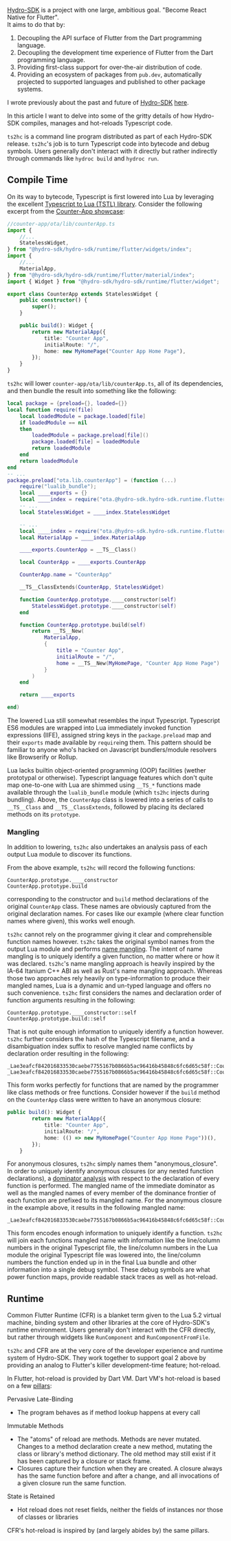 
[Hydro-SDK](https://github.com/hydro-sdk/hydro-sdk) is a project with one large, ambitious goal. "Become React Native for Flutter".  
It aims to do that by:
1. Decoupling the API surface of Flutter from  the Dart programming language.
2. Decoupling the development time experience of Flutter from the Dart programming language.
3. Providing first-class support for over-the-air distribution of code.
4. Providing an ecosystem of packages from `pub.dev`, automatically projected to supported languages and published to other package systems.

I wrote previously about the past and future of [Hydro-SDK](https://github.com/hydro-sdk/hydro-sdk) [here](https://chgibb.github.io/one-year-of-hydro-sdk/). 

In this article I want to delve into some of the gritty details of how Hydro-SDK compiles, manages and hot-reloads Typescript code.

`ts2hc` is a command line program distributed as part of each Hydro-SDK release. `ts2hc`'s job is to turn Typescript code into bytecode and debug symbols. Users generally don't interact with it directly but rather indirectly through commands like `hydroc build` and `hydroc run`.

## Compile Time
On its way to bytecode, Typescript is first lowered into Lua by leveraging the excellent [Typescript to Lua (TSTL) library](https://github.com/TypeScriptToLua/TypeScriptToLua). Consider the following excerpt from the [Counter-App showcase](https://github.com/hydro-sdk/counter-app):
```typescript
//counter-app/ota/lib/counterApp.ts
import {
    //...
    StatelessWidget,
} from "@hydro-sdk/hydro-sdk/runtime/flutter/widgets/index";
import { 
    //...
    MaterialApp, 
} from "@hydro-sdk/hydro-sdk/runtime/flutter/material/index";
import { Widget } from "@hydro-sdk/hydro-sdk/runtime/flutter/widget";

export class CounterApp extends StatelessWidget {
    public constructor() {
        super();
    }

    public build(): Widget {
        return new MaterialApp({
            title: "Counter App",
            initialRoute: "/",
            home: new MyHomePage("Counter App Home Page"),
        });
    }
}
```

`ts2hc` will lower `counter-app/ota/lib/counterApp.ts`, all of its dependencies, and then bundle the result into something like the following:

```lua
local package = {preload={}, loaded={}}
local function require(file)
    local loadedModule = package.loaded[file]
    if loadedModule == nil
    then
        loadedModule = package.preload[file]()
        package.loaded[file] = loadedModule
        return loadedModule
    end
    return loadedModule
end
-- ...
package.preload["ota.lib.counterApp"] = (function (...)
    require("lualib_bundle");
    local ____exports = {}
    local ____index = require("ota.@hydro-sdk.hydro-sdk.runtime.flutter.widgets.index")
    -- ...
    local StatelessWidget = ____index.StatelessWidget

    -- ...
    local ____index = require("ota.@hydro-sdk.hydro-sdk.runtime.flutter.material.index")
    local MaterialApp = ____index.MaterialApp

    ____exports.CounterApp = __TS__Class()

    local CounterApp = ____exports.CounterApp

    CounterApp.name = "CounterApp"

    __TS__ClassExtends(CounterApp, StatelessWidget)

    function CounterApp.prototype.____constructor(self)
        StatelessWidget.prototype.____constructor(self)
    end

    function CounterApp.prototype.build(self)
        return __TS__New(
            MaterialApp,
            {
                title = "Counter App",
                initialRoute = "/",
                home = __TS__New(MyHomePage, "Counter App Home Page")
            }
        )
    end

    return ____exports

end)
```

The lowered Lua still somewhat resembles the input Typescript. Typescript ES6 modules are wrapped into Lua immediately invoked function expressions (IIFE), assigned string keys in the `package.preload` map and their `exports` made available by `require`ing them. This pattern should be familiar to anyone who's hacked on Javascript bundlers/module resolvers like Browserify or Rollup.

Lua lacks builtin object-oriented programming (OOP) facilities (wether prototypal or otherwise). Typescript language features which don't quite map one-to-one with Lua are shimmed using `__TS_*` functions made available through the `lualib_bundle` module (which `ts2hc` injects during bundling). Above, the `CounterApp` class is lowered into a series of calls to `__TS__Class` and `__TS__ClassExtends`, followed by placing its declared methods on its `prototype`.

### Mangling
In addition to lowering, `ts2hc` also undertakes an analysis pass of each output Lua module to discover its functions.

From the above example, `ts2hc` will record the following functions:
```
CounterApp.prototype.____constructor
CounterApp.prototype.build
```
corresponding to the constructor and `build` method declarations of the original `CounterApp` class. These names are obviously captured from the original declaration names. For cases like our example (where clear function names where given), this works well enough.

`ts2hc` cannot rely on the programmer giving it clear and comprehensible function names however. `ts2hc` takes the original symbol names from the output Lua module and performs [name mangling](https://en.wikipedia.org/wiki/Name_mangling#Name_mangling_in_C.2B.2B). The intent of name mangling is to uniquely identify a given function, no matter where or how it was declared. `ts2hc`'s name mangling approach is heavily inspired by the IA-64 Itanium C++ ABI as well as Rust's name mangling approach. Whereas those two approaches rely heavily on type-information to produce their mangled names, Lua is a dynamic and un-typed language and offers no such convenience. `ts2hc` first considers the names and declaration order of function arguments resulting in the following:
```
CounterApp.prototype.____constructor::self
CounterApp.prototype.build::self
```
That is not quite enough information to uniquely identify a function however. `ts2hc` further considers the hash of the Typescript filename, and a disambiguation index suffix to resolve mangled name conflicts by declaration order resulting in the following: 
```
_Lae3eafcf842016833530caebe7755167b0866b5ac96416b45848c6fc6d65c58f::CounterApp.prototype.____constructor::self::0
_Lae3eafcf842016833530caebe7755167b0866b5ac96416b45848c6fc6d65c58f::CounterApp.prototype.build::self::0    
```   
This form works perfectly for functions that are named by the programmer like class methods or free functions. Consider however if the `build` method on the `CounterApp` class were written to have an anonymous closure:
```typescript
public build(): Widget {
        return new MaterialApp({
            title: "Counter App",
            initialRoute: "/",
            home: (() => new MyHomePage("Counter App Home Page"))(),
        });
    }
```

For anonymous closures, `ts2hc` simply names them "anonymous_closure". In order to uniquely identify anonymous closures (or any nested function declarations), a [dominator analysis](https://en.wikipedia.org/wiki/Dominator_(graph_theory)) with respect to the declaration of every function is performed. The mangled name of the immediate dominator as well as the mangled names of every member of the dominance frontier of each function are prefixed to its mangled name. For the anonymous closure in the example above, it results in the following mangled name:
```
_Lae3eafcf842016833530caebe7755167b0866b5ac96416b45848c6fc6d65c58f::CounterApp.prototype.build::self::0::anonymous_closure::0
```
This form encodes enough information to uniquely identify a function. `ts2hc` will join each functions mangled name with information like the line/column numbers in the original Typescript file, the line/column numbers in the Lua module the original Typescript file was lowered into, the line/column numbers the function ended up in in the final Lua bundle and other information into a single debug symbol. These debug symbols are what power function maps, provide readable stack traces as well as hot-reload. 

## Runtime
Common Flutter Runtime (CFR) is a blanket term given to the Lua 5.2 virtual machine, binding system and other libraries at the core of Hydro-SDK's runtime environment. Users generally don't interact with the CFR directly, but rather through widgets like `RunComponent` and `RunComponentFromFile`.

`ts2hc` and CFR are at the very core of the developer experience and runtime system of Hydro-SDK. They work together to support goal 2 above by providing an analog to Flutter's killer development-time feature; hot-reload.

In Flutter, hot-reload is provided by Dart VM. Dart VM's hot-reload is based on a few [pillars](https://github.com/dart-lang/sdk/wiki/Hot-reload#immutable-methods):

Pervasive Late-Binding
- The program behaves as if method lookup happens at every call

Immutable Methods
- The "atoms" of reload are methods. Methods are never mutated. Changes to a method declaration create a new method, mutating the class or library's method dictionary. The old method may still exist if it has been captured by a closure or stack frame.
- Closures capture their function when they are created. A closure always has the same function before and after a change, and all invocations of a given closure run the same function.

State is Retained
- Hot reload does not reset fields, neither the fields of instances nor those of classes or libraries

CFR's hot-reload is inspired by (and largely abides by) the same pillars.